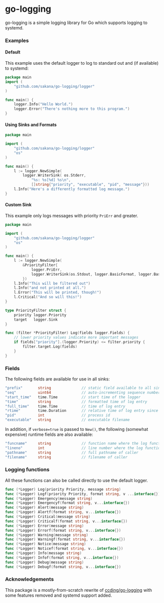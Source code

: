go-logging
==========

go-logging is a simple logging library for Go which supports logging to
systemd.

### Examples
#### Default
This example uses the default logger to log to standard out and (if available) to systemd:
```go
package main
import (
	"github.com/sakana/go-logging/logger"
)

func main() {
	logger.Info("Hello World.")
	logger.Error("There's nothing more to this program.")
}
```

#### Using Sinks and Formats
```go
package main

import (
	"github.com/sakana/go-logging/logger"
	"os"
)

func main() {
	l := logger.NewSimple(
		logger.WriterSink( os.Stderr,
			"%s: %s[%d] %s\n",
			[]string{"priority", "executable", "pid", "message"}))
	l.Info("Here's a differently formatted log message.")
}
```

#### Custom Sink
This example only logs messages with priority `PriErr` and greater.
```go
package main

import (
	"github.com/sakana/go-logging/logger"
	"os"
)

func main() {
	l := logger.NewSimple(
		&PriorityFilter{
			logger.PriErr,
			logger.WriterSink(os.Stdout, logger.BasicFormat, logger.BasicFields),
		})
	l.Info("This will be filtered out")
	l.Info("and not printed at all.")
	l.Error("This will be printed, though!")
	l.Critical("And so will this!")
}

type PriorityFilter struct {
	priority logger.Priority
	target   logger.Sink
}

func (filter *PriorityFilter) Log(fields logger.Fields) {
	// lower priority values indicate more important messages
	if fields["priority"].(logger.Priority) <= filter.priority {
		filter.target.Log(fields)
	}
}
```

### Fields
The following fields are available for use in all sinks:
```go
"prefix"       string              // static field available to all sinks
"seq"          uint64              // auto-incrementing sequence number
"start_time"   time.Time           // start time of the logger
"time"         string              // formatted time of log entry
"full_time"    time.Time           // time of log entry
"rtime"        time.Duration       // relative time of log entry since started
"pid"          int                 // process id
"executable"   string              // executable filename
```
In addition, if `verbose=true` is passed to `New()`, the following (somewhat expensive) runtime fields are also available:
```go
"funcname"     string              // function name where the log function was called
"lineno"       int                 // line number where the log function was called
"pathname"     string              // full pathname of caller
"filename"     string              // filename of caller
```

### Logging functions
All these functions can also be called directly to use the default logger.
```go
func (*Logger) Log(priority Priority, message string)
func (*Logger) Logf(priority Priority, format string, v ...interface{})
func (*Logger) Emergency(message string)
func (*Logger) Emergencyf(format string, v...interface{})
func (*Logger) Alert(message string)
func (*Logger) Alertf(format string, v...interface{})
func (*Logger) Critical(message string)
func (*Logger) Criticalf(format string, v...interface{})
func (*Logger) Error(message string)
func (*Logger) Errorf(format string, v...interface{})
func (*Logger) Warning(message string)
func (*Logger) Warningf(format string, v...interface{})
func (*Logger) Notice(message string)
func (*Logger) Noticef(format string, v...interface{})
func (*Logger) Info(message string)
func (*Logger) Infof(format string, v...interface{})
func (*Logger) Debug(message string)
func (*Logger) Debugf(format string, v...interface{})
```

### Acknowledgements
This package is a mostly-from-scratch rewrite of
[ccding/go-logging](https://github.com/ccding/go-logging) with some features
removed and systemd support added. 

